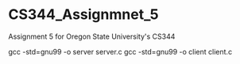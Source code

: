 # CS344_Assignmnet_5
Assignment 5 for Oregon State University's CS344



gcc -std=gnu99 -o server server.c
gcc -std=gnu99 -o client client.c
